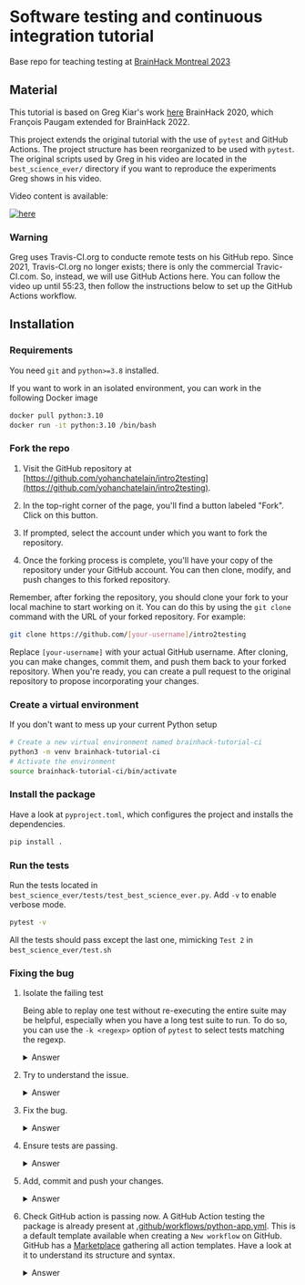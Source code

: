 # Software testing and continuous integration tutorial

Base repo for teaching testing at [BrainHack Montreal 2023](https://brainhackmtl.github.io/global2023/)

## Material

This tutorial is based on Greg Kiar's work [here](https://school.brainhackmtl.org/modules/testing/) BrainHack 2020, which François Paugam extended for BrainHack 2022.

This project extends the original tutorial with the use of `pytest` and GitHub Actions.
The project structure has been reorganized to be used with `pytest`.
The original scripts used by Greg in his video are located in the `best_science_ever/` directory if you want to reproduce the experiments Greg shows in his video.

Video content is available:

[![here](https://img.youtube.com/vi/VibDC49ZAJE/0.jpg)](https://youtu.be/VibDC49ZAJE "Presentation")

### Warning

Greg uses Travis-CI.org to conducte remote tests on his GitHub repo.
Since 2021, Travis-CI.org no longer exists; there is only the commercial Travic-CI.com.
So, instead, we will use GitHub Actions here.
You can follow the video up until 55:23, then follow the instructions below to set up the GitHub Actions workflow.


## Installation

### Requirements

You need `git` and `python>=3.8` installed.

If you want to work in an isolated environment, you can work in the following Docker image

```bash
docker pull python:3.10
docker run -it python:3.10 /bin/bash
```

### Fork the repo

1. Visit the GitHub repository at [https://github.com/yohanchatelain/intro2testing](https://github.com/yohanchatelain/intro2testing).

2. In the top-right corner of the page, you'll find a button labeled "Fork". Click on this button.

3. If prompted, select the account under which you want to fork the repository.

4. Once the forking process is complete, you'll have your copy of the repository under your GitHub account. You can then clone, modify, and push changes to this forked repository.

Remember, after forking the repository, you should clone your fork to your local machine to start working on it. You can do this by using the `git clone` command with the URL of your forked repository. For example:

```bash
git clone https://github.com/[your-username]/intro2testing
```

Replace `[your-username]` with your actual GitHub username. After cloning, you can make changes, commit them, and push them back to your forked repository. When you're ready, you can create a pull request to the original repository to propose incorporating your changes.

### Create a virtual environment

If you don't want to mess up your current Python setup

```bash
# Create a new virtual environment named brainhack-tutorial-ci
python3 -m venv brainhack-tutorial-ci
# Activate the environment
source brainhack-tutorial-ci/bin/activate
```

### Install the package

Have a look at `pyproject.toml`, which configures the project and installs the dependencies.

```bash
pip install .
```

### Run the tests

Run the tests located in `best_science_ever/tests/test_best_science_ever.py`.
Add `-v` to enable verbose mode.

```bash
pytest -v
```

All the tests should pass except the last one, mimicking `Test 2` in `best_science_ever/test.sh`

### Fixing the bug

1. Isolate the failing test

   Being able to replay one test without re-executing the entire suite may be helpful, especially when you have a long test suite to run.
   To do so, you can use the `-k <regexp>` option of `pytest` to select tests matching the regexp.

   <details>
   <summary> Answer </summary>

   ```bash
   pytest -v -k test_cli_splitting_same_number_of_rows_diff
   ```
   </details>

2. Try to understand the issue.
   <details>
   <summary> Answer </summary>

    The output from the `diff` command shows a difference between `test_data.csv` and `test_data_0_processed.csv`. Specifically, the processed file (`test_data_0_processed.csv`) includes an additional, unnamed column at the beginning. This additional column appears to be the index of the DataFrame being saved to the CSV file.

    This issue typically occurs when saving a DataFrame to a CSV file in Pandas without specifying that the index should not be included. By default, pandas' `to_csv` method includes the DataFrame index as the first column in the CSV file.
   </details>

3. Fix the bug.
   <details>
   <summary> Answer </summary>

    To fix this, you can modify the `to_csv` call in your `best_science_ever.py` script to include the argument `index=False`. This will prevent pandas from writing the index to the CSV file. The modified line in the `main()` function should look like this:

    ```python
    ndf.to_csv(tmp_dfs[0].replace(".csv", f"_{_idx}_processed.csv"), index=False)
    ```

    And for the case where `new_df` is not a list:

    ```python
    new_df.to_csv(tmp_dfs[0].replace(".csv", "_processed.csv"), index=False)
    ```

    With this modification, the saved CSV files will not include the DataFrame index, and the structure of the output files should match that of the input file more closely.
   </details>
4. Ensure tests are passing.
   <details>
   <summary> Answer </summary>

    ```bash
    pytest -v
    ============================================================== test session starts ==============================================================
    platform linux -- Python 3.10.12, pytest-7.4.3, pluggy-1.3.0 -- BrainHackMontreal2023/Tutorial_CI_CD/intro2testing/brainhack-tutorial-ci/bin/python3
    cachedir: .pytest_cache
    rootdir: BrainHackMontreal2023/Tutorial_CI_CD/intro2testing
    collected 10 items
    best_science_ever/tests/test_best_science_ever.py::test_split PASSED                                   [ 10%]
    best_science_ever/tests/test_best_science_ever.py::test_process PASSED                                 [ 20%]
    best_science_ever/tests/test_best_science_ever.py::test_concat PASSED                                  [ 30%]
    best_science_ever/tests/test_best_science_ever.py::test_cli_split PASSED                               [ 40%]
    best_science_ever/tests/test_best_science_ever.py::test_cli_process PASSED                             [ 50%]
    best_science_ever/tests/test_best_science_ever.py::test_cli_concat PASSED                              [ 60%]
    best_science_ever/tests/test_best_science_ever.py::test_cli_invalid_mode PASSED                        [ 70%]
    best_science_ever/tests/test_best_science_ever.py::test_splitting_is_same_as_concatenating PASSED      [ 80%]
    best_science_ever/tests/test_best_science_ever.py::test_splitting_same_number_of_rows PASSED           [ 90%]
    best_science_ever/tests/test_best_science_ever.py::test_cli_splitting_same_number_of_rows PASSED       [100%]

    ============================================================== 10 passed in 1.06s ===============================================================
    ```
   </details>

5. Add, commit and push your changes.
   <details>
   <summary> Answer </summary>

   ```bash
   git add best_science_ever/best_science_ever.py
   git commit -m "Fix failing test test_cli_splitting_same_number_of_rows_diff"
   git push
   ```
   </details>
6. Check GitHub action is passing now.
   A GitHub Action testing the package is already present at [.github/workflows/python-app.yml](.github/workflows/python-app.yml).
   This is a default template available when creating a `New workflow` on GitHub.
   GitHub has a [Marketplace](https://github.com/marketplace?type=actions) gathering all action templates.
   Have a look at it to understand its structure and syntax.
   

   <details>
   <summary> Answer </summary>

   ![here](./github_action_successing.png)
   </details>
